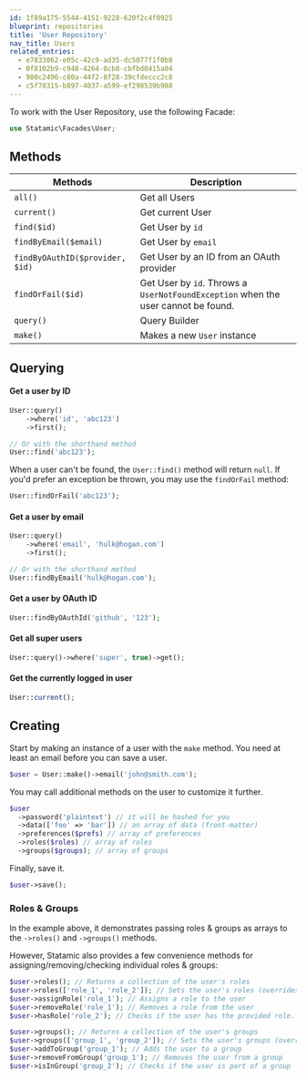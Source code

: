 ```yaml
---
id: 1f89a175-5544-4151-9228-620f2c4f0925
blueprint: repositories
title: 'User Repository'
nav_title: Users
related_entries:
  - e7833062-e05c-42c9-ad35-dc5077f1f0b8
  - 0f8102b9-c948-4264-8cb8-cbfbd0415a04
  - 980c2496-c80a-44f2-8f28-39cfdeccc2c8
  - c5f70315-b897-4037-a599-ef298539b988
---
```

To work with the User Repository, use the following Facade:

```php
use Statamic\Facades\User;
```

## Methods

| Methods | Description |
| ------- | ----------- |
| `all()` | Get all Users |
| `current()` | Get current User |
| `find($id)` | Get User by `id` |
| `findByEmail($email)` | Get User by `email` |
| `findByOAuthID($provider, $id)` | Get User by an ID from an OAuth provider  |
| `findOrFail($id)` | Get User by `id`. Throws a `UserNotFoundException` when the user cannot be found. |
| `query()` | Query Builder |
| `make()` | Makes a new `User` instance |

## Querying

#### Get a user by ID

```php
User::query()
    ->where('id', 'abc123')
    ->first();

// Or with the shorthand method
User::find('abc123');
```

When a user can't be found, the `User::find()` method will return `null`. If you'd prefer an exception be thrown, you may use the `findOrFail` method:

```php
User::findOrFail('abc123');
```

#### Get a user by email

```php
User::query()
    ->where('email', 'hulk@hogan.com')
    ->first();

// Or with the shorthand method
User::findByEmail('hulk@hogan.com');
```

#### Get a user by OAuth ID

```php
User::findByOAuthId('github', '123');
```

#### Get all super users

```php
User::query()->where('super', true)->get();
```

#### Get the currently logged in user

```php
User::current();
```

## Creating

Start by making an instance of a user with the `make` method.
You need at least an email before you can save a user.

```php
$user = User::make()->email('john@smith.com');
```

You may call additional methods on the user to customize it further.

```php
$user
  ->password('plaintext') // it will be hashed for you
  ->data(['foo' => 'bar']) // an array of data (front-matter)
  ->preferences($prefs) // array of preferences
  ->roles($roles) // array of roles
  ->groups($groups); // array of groups
```

Finally, save it.

```php
$user->save();
```

### Roles & Groups

In the example above, it demonstrates passing roles & groups as arrays to the `->roles()` and `->groups()` methods.

However, Statamic also provides a few convenience methods for assigning/removing/checking individual roles & groups:

```php
$user->roles(); // Returns a collection of the user's roles
$user->roles(['role_1', 'role_2']); // Sets the user's roles (overrides any existing roles)
$user->assignRole('role_1'); // Assigns a role to the user
$user->removeRole('role_1'); // Removes a role from the user
$user->hasRole('role_2'); // Checks if the user has the provided role.

$user->groups(); // Returns a collection of the user's groups
$user->groups(['group_1', 'group_2']); // Sets the user's groups (overrides any existing groups)
$user->addToGroup('group_1'); // Adds the user to a group
$user->removeFromGroup('group_1'); // Removes the user from a group
$user->isInGroup('group_2'); // Checks if the user is part of a group
```
